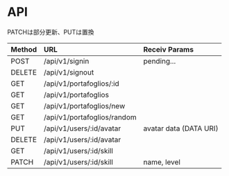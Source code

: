 # API

PATCHは部分更新、PUTは置換

| Method | URL | Receiv Params |
| :--- | :--- | :--- |
| POST | /api/v1/signin | pending... |
| DELETE | /api/v1/signout |  |
| GET | /api/v1/portafoglios/:id |  |
| GET | /api/v1/portafoglios |  |
| GET | /api/v1/portafoglios/new |  |
| GET | /api/v1/portafoglios/random |  |
| PUT | /api/v1/users/:id/avatar | avatar data \(DATA URI\) |
| DELETE | /api/v1/users/:id/avatar |  |
| GET | /api/v1/users/:id/skill |  |
| PATCH | /api/v1/users/:id/skill | name, level |



